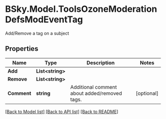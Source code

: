 # BSky.Model.ToolsOzoneModerationDefsModEventTag
Add/Remove a tag on a subject

## Properties

Name | Type | Description | Notes
------------ | ------------- | ------------- | -------------
**Add** | **List&lt;string&gt;** |  | 
**Remove** | **List&lt;string&gt;** |  | 
**Comment** | **string** | Additional comment about added/removed tags. | [optional] 

[[Back to Model list]](../README.md#documentation-for-models) [[Back to API list]](../README.md#documentation-for-api-endpoints) [[Back to README]](../README.md)

